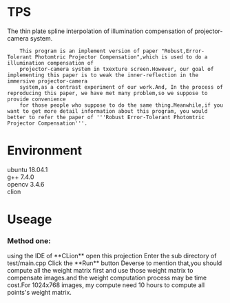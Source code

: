 <h1>TPS</h1>
The thin plate spline interpolation of illumination compensation of projector-camera system.

		This program is an implement version of paper "Robust,Error-Tolerant Photomtric Projector Compensation",which is used to do a illumination compensation of
		projector-camera system in txexture screen.However, our goal of implementing this paper is to weak the inner-reflection in the immersive projector-camera
		system,as a contrast experiment of our work.And, In the process of reproducing this paper, we have met many problem,so we suppose to provide convenience 
		for those people who suppose to do the same thing.Meanwhile,if you want to get more detail information about this program, you would better to refer the paper of '''Robust Error-Tolerant Photomtric Projector Compensation'''.

<h1>Environment</h1>
		ubuntu 18.04.1<br \>
		g++ 7.4.0<br \>
		opencv 3.4.6<br \>
		clion<br\>

<h1>Useage</h1>
<h3>Method one:</h3>
using the IDE of **CLion** open this projection<br\>
Enter the sub directory of test/main.cpp<br\>
Click the **Run** button<br\>
		Deverse to mention that,you should compute all the weight matrix first and use those weight matrix to compensate images.and the weight computation process may be time cost.For 1024x768 images, my compute need 10 hours to compute all points's weight matrix.
